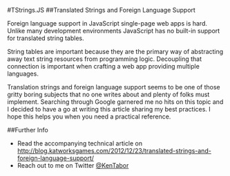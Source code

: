 #TStrings.JS
##Translated Strings and Foreign Language Support

Foreign language support in JavaScript single-page web apps is hard.
Unlike many development environments JavaScript has no built-in support
for translated string tables.

String tables are important because they are the primary way of
abstracting away text string resources from programming logic.
Decoupling that connection is important when crafting a web app
providing multiple languages.

Translation strings and foreign language support seems to be one of
those gritty boring subjects that no one writes about and plenty of
folks must implement. Searching through Google garnered me no hits
on this topic and I decided to have a go at writing this article
sharing my best practices. I hope this helps you when you need a
practical reference.

##Further Info
* Read the accompanying technical article on http://blog.katworksgames.com/2012/12/23/translated-strings-and-foreign-language-support/
* Reach out to me on Twitter [@KenTabor](https://twitter.com/KenTabor)
